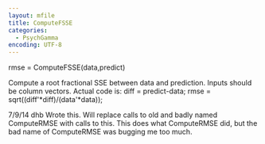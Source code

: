 ```yaml
---
layout: mfile
title: ComputeFSSE
categories:
  - PsychGamma
encoding: UTF-8
---
```


rmse = ComputeFSSE(data,predict)

Compute a root fractional SSE between data and prediction.
Inputs should be column vectors.
Actual code is:
  diff = predict-data;
  rmse = sqrt((diff'\*diff)/(data'\*data));

7/9/14  dhb  Wrote this.  Will replace calls to old and badly named ComputeRMSE
             with calls to this.  This does what ComputeRMSE did, but the
             bad name of ComputeRMSE was bugging me too much.